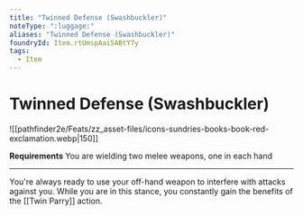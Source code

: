 ```yaml
---
title: "Twinned Defense (Swashbuckler)"
noteType: ":luggage:"
aliases: "Twinned Defense (Swashbuckler)"
foundryId: Item.rtUmspAai5ABtY7y
tags:
  - Item
---
```


# Twinned Defense (Swashbuckler)
![[pathfinder2e/Feats/zz_asset-files/icons-sundries-books-book-red-exclamation.webp|150]]

**Requirements** You are wielding two melee weapons, one in each hand

* * *

You're always ready to use your off-hand weapon to interfere with attacks against you. While you are in this stance, you constantly gain the benefits of the [[Twin Parry]] action.
